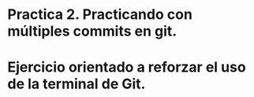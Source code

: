 # Practica 2. Practicando con múltiples commits en git.
# Ejercicio orientado a reforzar el uso de la terminal de Git.
